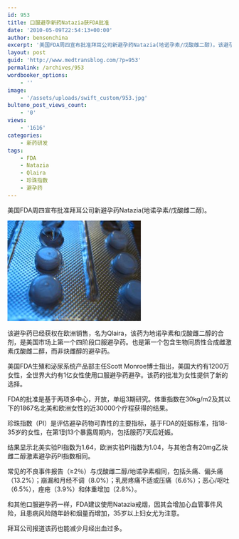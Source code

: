 ```yaml
---
id: 953
title: 口服避孕新药Natazia获FDA批准
date: '2010-05-09T22:54:13+00:00'
author: bensonchina
excerpt: '美国FDA周四宣布批准拜耳公司新避孕药Natazia(地诺孕素/戊酸雌二醇)。该避孕药已经获权在欧洲销售，名为Qlaira，该药为地诺孕素和戊酸雌二醇的合剂，是美国市场上第一个四阶段口服避孕药。也是第一个包含生物同质性合成雌激素戊酸雌二醇，而非炔雌醇的避孕药。美国FDA生殖和泌尿系统产品部主任Scott Monroe博士指出，美国大约有1200万女性，全世界大约有1亿女性使用口服避孕药避孕。该药的批准为女性提供了新的选择。'
layout: post
guid: 'http://www.medtransblog.com/?p=953'
permalink: /archives/953
wordbooker_options:
    - ''
image:
    - '/assets/uploads/swift_custom/953.jpg'
bulteno_post_views_count:
    - '0'
views:
    - '1616'
categories:
    - 新药研发
tags:
    - FDA
    - Natazia
    - Qlaira
    - 珍珠指数
    - 避孕药
---
```


美国FDA周四宣布批准拜耳公司新避孕药Natazia(地诺孕素/戊酸雌二醇)。

![](/assets/uploads/2010/05/422325027_1ed1a9024c-300x225.jpg)

该避孕药已经获权在欧洲销售，名为Qlaira，该药为地诺孕素和戊酸雌二醇的合剂，是美国市场上第一个四阶段口服避孕药。也是第一个包含生物同质性合成雌激素戊酸雌二醇，而非炔雌醇的避孕药。

美国FDA生殖和泌尿系统产品部主任Scott Monroe博士指出，美国大约有1200万女性，全世界大约有1亿女性使用口服避孕药避孕。该药的批准为女性提供了新的选择。

FDA的批准是基于两项多中心，开放，单组3期研究。体重指数在30kg/m2及其以下的1867名北美和欧洲女性的近30000个疗程获得的结果。

珍珠指数（PI）是评估避孕药物可靠性的主要指标，基于FDA的妊娠标准，指18-35岁的女性，在第1到13个暴露周期内，包括服药7天后妊娠。

结果显示北美实验PI指数为1.64，欧洲实验PI指数为1.04，与其他含有20mg乙炔雌二醇激素避孕药PI指数相同。

常见的不良事件报告（≥2％）与戊酸雌二醇/地诺孕素相同，包括头痛、偏头痛（13.2%）；崩漏和月经不调（8.0%）；乳房疼痛不适或压痛（6.6%）；恶心/呕吐（6.5%），痤疮（3.9%）和体重增加（2.8%）。

和其他口服避孕药一样，FDA建议使用Natazia戒烟，因其会增加心血管事件风险，且患病风险随年龄和烟量而增加，35岁以上妇女尤为注意。

拜耳公司报道该药也能减少月经出血过多。